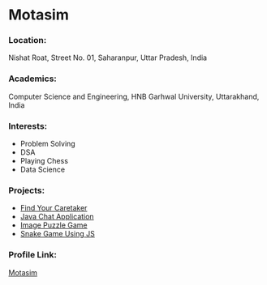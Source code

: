 # Motasim

### Location:
Nishat Roat, Street No. 01, Saharanpur, Uttar Pradesh, India

### Academics:
Computer Science and Engineering, HNB Garhwal University, Uttarakhand, India

### Interests:
- Problem Solving
- DSA
- Playing Chess
- Data Science

### Projects:
- [Find Your Caretaker](https://github.com/motasimmakki/Chat-Application-In-Java)
- [Java Chat Application](https://github.com/motasimmakki/Find-Your-Caretaker)
- [Image Puzzle Game](https://github.com/motasimmakki/Image-Puzzle-Using-Java)
- [Snake Game Using JS](https://github.com/motasimmakki/Snake-Game-in-JavaScript)

### Profile Link:
[Motasim](https://github.com/motasimmakki)